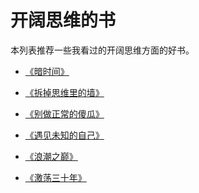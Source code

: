 # 开阔思维的书

本列表推荐一些我看过的开阔思维方面的好书。

- [《暗时间》][1]
- [《拆掉思维里的墙》][2]
- [《别做正常的傻瓜》][3]
- [《遇见未知的自己》][4]
- [《浪潮之巅》][5]
- [《激荡三十年》][6]


  [1]: http://book.douban.com/subject/6709809/
  [2]: http://book.douban.com/subject/4953695/
  [3]: http://book.douban.com/subject/1082923/
  [4]: http://book.douban.com/subject/2340100/
  [5]: http://book.douban.com/subject/6709783/
  [6]: http://book.douban.com/subject/3151575/